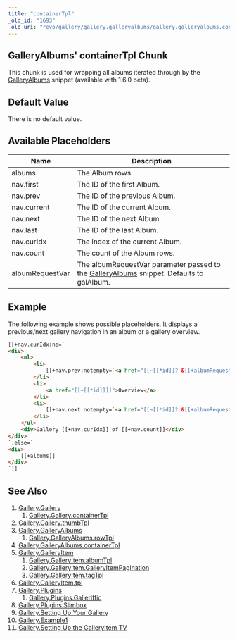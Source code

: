 ```yaml
---
title: "containerTpl"
_old_id: "1693"
_old_uri: "revo/gallery/gallery.galleryalbums/gallery.galleryalbums.containertpl"
---
```


## GalleryAlbums' containerTpl Chunk

This chunk is used for wrapping all albums iterated through by the [GalleryAlbums](extras/gallery/gallery.galleryalbums) snippet (available with 1.6.0 beta).

## Default Value

There is no default value.

## Available Placeholders

| Name            | Description                                                                                                                      |
| --------------- | -------------------------------------------------------------------------------------------------------------------------------- |
| albums          | The Album rows.                                                                                                                  |
| nav.first       | The ID of the first Album.                                                                                                       |
| nav.prev        | The ID of the previous Album.                                                                                                    |
| nav.current     | The ID of the current Album.                                                                                                     |
| nav.next        | The ID of the next Album.                                                                                                        |
| nav.last        | The ID of the last Album.                                                                                                        |
| nav.curIdx      | The index of the current Album.                                                                                                  |
| nav.count       | The count of the Album rows.                                                                                                     |
| albumRequestVar | The albumRequestVar parameter passed to the [GalleryAlbums](extras/gallery/gallery.galleryalbums) snippet. Defaults to galAlbum. |

## Example

The following example shows possible placeholders. It displays a previous/next gallery navigation in an album or a gallery overview.

``` html
[[+nav.curIdx:ne=`
<div>
    <ul>
        <li>
            [[+nav.prev:notempty=`<a href="[[~[[*id]]? &[[+albumRequestVar]]=`[[+nav.prev]]`]]">Previous Gallery</a>`:else=`<span>Previous Gallery</span>`]]
        </li>
        <li>
            <a href="[[~[[*id]]]]">Overview</a>
        </li>
        <li>
            [[+nav.next:notempty=`<a href="[[~[[*id]]? &[[+albumRequestVar]]=`[[+nav.next]]`]]">Next Gallery</a>`:else=`<span>Next Gallery</span>`]]
        </li>
    </ul>
    <div>Gallery [[+nav.curIdx]] of [[+nav.count]]</div>
</div>
`:else=`
<div>
    [[+albums]]
</div>
`]]
```

## See Also

1. [Gallery.Gallery](extras/gallery/gallery/index)
    1. [Gallery.Gallery.containerTpl](extras/gallery/gallery/containertpl)
2. [Gallery.Gallery.thumbTpl](extras/gallery/gallery/thumbtpl)
3. [Gallery.GalleryAlbums](extras/gallery/gallery.galleryalbums)
   1. [Gallery.GalleryAlbums.rowTpl](extras/gallery/gallery.galleryalbums/rowtpl)
4. [Gallery.GalleryAlbums.containerTpl](extras/gallery/gallery.galleryalbums/containertpl)
5. [Gallery.GalleryItem](extras/gallery/gallery.galleryitem)
   1. [Gallery.GalleryItem.albumTpl](extras/gallery/gallery.galleryitem/albumtpl)
   2. [Gallery.GalleryItem.GalleryItemPagination](extras/gallery/gallery.galleryitem/galleryitempagination)
   3. [Gallery.GalleryItem.tagTpl](extras/gallery/gallery.galleryitem/tagtpl)
6. [Gallery.GalleryItem.tpl](extras/gallery/gallery.galleryitem/tpl)
7. [Gallery.Plugins](extras/gallery/gallery.plugins)
    1. [Gallery.Plugins.Galleriffic](extras/gallery/gallery.plugins/galleriffic)
8. [Gallery.Plugins.Slimbox](extras/gallery/gallery.plugins/slimbox)
9. [Gallery.Setting Up Your Gallery](extras/gallery/gallery.setting-up-your-gallery)
10. [Gallery.Example1](extras/gallery/gallery.example1)
11. [Gallery.Setting Up the GalleryItem TV](extras/gallery/gallery.setting-up-the-galleryitem-tv)
